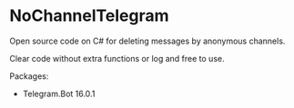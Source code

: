 # NoChannelTelegram
Open source code on C# for deleting messages by anonymous channels.


Clear code without extra functions or log and free to use.

Packages:
- Telegram.Bot 16.0.1
